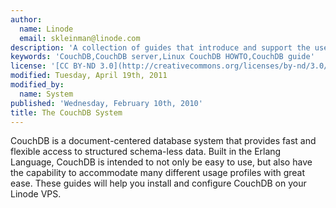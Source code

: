 ```yaml
---
author:
  name: Linode
  email: skleinman@linode.com
description: 'A collection of guides that introduce and support the use of CouchDB.'
keywords: 'CouchDB,CouchDB server,Linux CouchDB HOWTO,CouchDB guide'
license: '[CC BY-ND 3.0](http://creativecommons.org/licenses/by-nd/3.0/us/)'
modified: Tuesday, April 19th, 2011
modified_by:
  name: System
published: 'Wednesday, February 10th, 2010'
title: The CouchDB System
---
```


CouchDB is a document-centered database system that provides fast and flexible access to structured schema-less data. Built in the Erlang Language, CouchDB is intended to not only be easy to use, but also have the capability to accommodate many different usage profiles with great ease. These guides will help you install and configure CouchDB on your Linode VPS.
